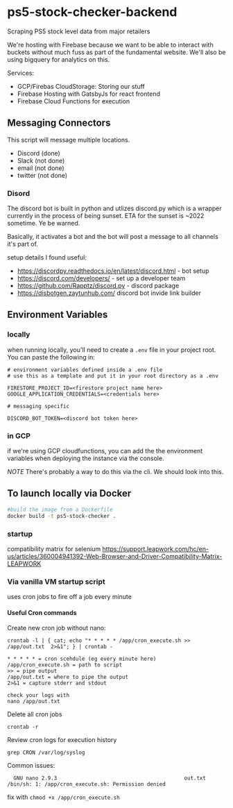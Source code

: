 # ps5-stock-checker-backend
Scraping PS5 stock level data from major retailers

We're hosting with Firebase because we want to be able to interact with buckets without much fuss as part of the fundamental website. We'll also be using bigquery for analytics on this. 

Services: 
- GCP/Firebas CloudStorage: Storing our stuff
- Firebase Hosting with GatsbyJs for react frontend
- Firebase Cloud Functions for execution



## Messaging Connectors

This script will message multiple locations.

- Discord (done)
- Slack (not done)
- email (not done)
- twitter (not done)

### Disord

The discord bot is built in python and utlizes discord.py which is a wrapper currently in the process of being sunset. ETA for the sunset is ~2022 sometime. Ye be warned. 

Basically, it activates a bot and the bot will post a message to all channels it's part of. 

setup details I found useful: 
- https://discordpy.readthedocs.io/en/latest/discord.html - bot setup
- https://discord.com/developers/ - set up a developer team
- https://github.com/Rapptz/discord.py - discord package
- https://disbotgen.zaytunhub.com/ discord bot invide link builder


## Environment Variables

### locally

when running locally, you'll need to create a `.env` file in your project root. 
You can paste the following in:

```
# environment variables defined inside a .env file
# use this as a template and put it in your root directory as a .env

FIRESTORE_PROJECT_ID=<firestore project name here>
GOOGLE_APPLICATION_CREDENTIALS=<credentials here>

# messaging specific

DISCORD_BOT_TOKEN=<discord bot token here> 
```

### in GCP

if we're using GCP cloudfunctions, you can add the the environment variables when deploying the instance via the console. 

_NOTE_ There's probably a way to do this via the cli. We should look into this.

## To launch locally via Docker

```bash
#build the image from a Dockerfile
docker build -t ps5-stock-checker .

```


### startup

compatibility matrix for selenium
https://support.leapwork.com/hc/en-us/articles/360004941392-Web-Browser-and-Driver-Compatibility-Matrix-LEAPWORK


### Via vanilla VM startup script

uses cron jobs to fire off a job every minute

#### Useful Cron commands 

Create new cron job without nano:

```
crontab -l | { cat; echo "* * * * * /app/cron_execute.sh >> /app/out.txt  2>&1"; } | crontab -
```
```
* * * * * = cron scehdule (eg every minute here)
/app/cron_execute.sh = path to script
>> = pipe output
/app/out.txt = where to pipe the output
2>&1 = capture stderr and stdout

check your logs with 
nano /app/out.txt

```

Delete all cron jobs 
```
crontab -r
```

Review cron logs for execution history
```
grep CRON /var/log/syslog
```

Common issues:

```Page up
  GNU nano 2.9.3                                         out.txt                                                   
/bin/sh: 1: /app/cron_execute.sh: Permission denied
```
fix with 
`chmod +x /app/cron_execute.sh`